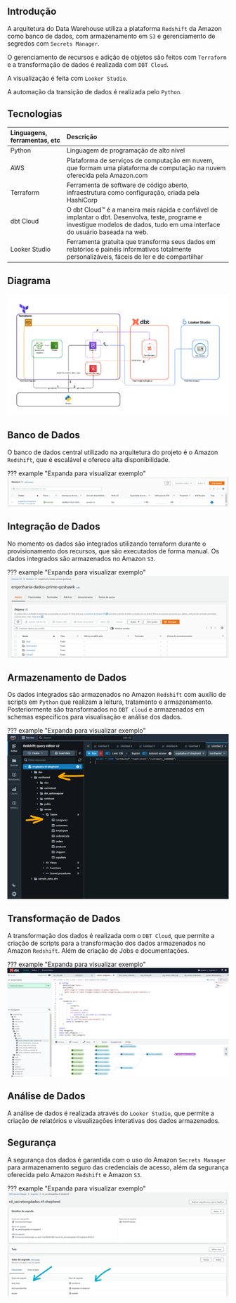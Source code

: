 ## __Introdução__

A arquitetura do Data Warehouse utiliza a plataforma `Redshift` da Amazon como banco de dados, com armazenamento em `S3` e gerenciamento de segredos com `Secrets Manager`.

O gerenciamento de recursos e adição de objetos são feitos com `Terraform` e a transformação de dados é realizada com `DBT Cloud`.

A visualização é feita com `Looker Studio`.

A automação da transição de dados é realizada pelo `Python`.


## __Tecnologias__

| Linguagens, ferramentas, etc| Descrição |
| :------------- |:-------------|
|Python  | Linguagem de programação de alto nível|
|AWS  | Plataforma de serviços de computação em nuvem, que formam uma plataforma de computação na nuvem oferecida pela Amazon.com|
|Terraform  |  Ferramenta de software de código aberto, infraestrutura como configuração, criada pela HashiCorp|
|dbt Cloud | O dbt Cloud™ é a maneira mais rápida e confiável de implantar o dbt. Desenvolva, teste, programe e investigue modelos de dados, tudo em uma interface do usuário baseada na web.|
|Looker Studio  | Ferramenta gratuita que transforma seus dados em relatórios e painéis informativos totalmente personalizáveis, fáceis de ler e de compartilhar|


## __Diagrama__

[ ![diagrama](../../../assets/diagrama/diagrama.png) ](../../../assets/diagrama/diagrama.png)

## __Banco de Dados__

O banco de dados central utilizado na arquitetura do projeto é o Amazon `Redshift`, que é escalável e oferece alta disponibilidade.

??? example "Expanda para visualizar exemplo"
    [ ![Banco de Dados](../../../assets/engenharia/arquitetura/cluster_redshift.png) ](../../../assets/engenharia/arquitetura/cluster_redshift.png)


## __Integração de Dados__

No momento os dados são integrados utilizando terraform durante o provisionamento dos recursos, que são executados de forma manual. Os dados integrados são armazenados no Amazon `S3`.

??? example "Expanda para visualizar exemplo"
    [ ![Amazon S3](../../../assets/engenharia/arquitetura/bucket_s3.png) ](../../../assets/engenharia/arquitetura/bucket_s3.png)


## __Armazenamento de Dados__

Os dados integrados são armazenados no Amazon `Redshift` com auxílio de scripts em `Python` que realizam a leitura, tratamento e armazenamento. Posteriormente são transformados no `DBT cloud` e armazenados em schemas específicos para visualisação e análise dos dados.

??? example "Expanda para visualizar exemplo"
    [ ![Redshift](../../../assets/engenharia/arquitetura/redshift_db.png) ](../../../assets/engenharia/arquitetura/redshift_db.png)

## __Transformação de Dados__

A transformação dos dados é realizada com o `DBT Cloud`, que permite a criação de scripts para a transformação dos dados armazenados no Amazon `Redshift`. Além de criação de Jobs e documentações.

??? example "Expanda para visualizar exemplo"
    [ ![dbt cloud](../../../assets/engenharia/arquitetura/dbt_transformer.png) ](../../../assets/engenharia/arquitetura/dbt_transformer.png)

## __Análise de Dados__

A análise de dados é realizada através do `Looker Studio`, que permite a criação de relatórios e visualizações interativas dos dados armazenados.

## __Segurança__

A segurança dos dados é garantida com o uso do Amazon `Secrets Manager` para armazenamento seguro das credenciais de acesso, além da segurança oferecida pelo Amazon `Redshift` e Amazon `S3`.

??? example "Expanda para visualizar exemplo"
    [ ![secrets manager](../../../assets/engenharia/arquitetura/secrets.png) ](../../../assets/engenharia/arquitetura/secrets.png)
